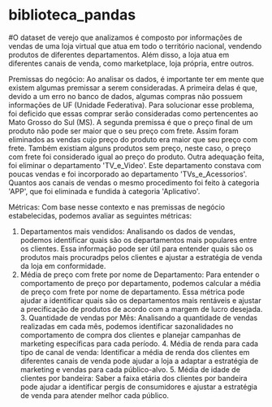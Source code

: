 # biblioteca_pandas

#O dataset de verejo que analizamos é composto por informações de vendas de uma loja virtual que atua em todo o território nacional, vendendo produtos de diferentes departamentos. Além disso, a loja atua em diferentes canais de venda, como marketplace, loja própria, entre outros.

Premissas do negócio:
Ao analisar os dados, é importante ter em mente que existem algumas premissar a serem consideradas. A primeira delas é que, devido a um erro no banco de dados, algumas compras não possuem informações de UF (Unidade Federativa). Para solucionar esse problema, foi deficido que essas comprar serão consideradas como pertencentes ao Mato Grosso do Sul (MS). A segunda premissa é que o preço final de um produto não pode ser maior que o seu preço com frete.
Assim foram eliminados as vendas cujo preço do produto era maior que seu preço com frete. Também existiam alguns produtos sem preço, neste caso, o preço com frete foi considerado igual ao preço do produto.
Outra adequação feita, foi eliminar o departamento 'TV_e_Video'. Este departamento constava com poucas vendas e foi incorporado ao departamento 'TVs_e_Acessorios'.
Quantos aos canais de vendas o mesmo procedimento foi feito à categoria 'APP', que foi eliminada e fundida à categoria 'Aplicativo'.

Métricas:
Com base nesse contexto e nas premissas de negócio estabelecidas, podemos avaliar as seguintes métricas:

1. Departamentos mais vendidos: Analisando os dados de vendas, podemos identificar quais são os departamentos mais populares entre os clientes. Essa informação pode ser útil para entender quais são os produtos mais procuradps pelos clientes e ajustar a estratégia de venda da loja em conformidade.
2. Média de preço com frete por nome de Departamento: Para entender o comportamento de preço por departamento, podemos calcular a média de preço com frete por nome de departamento. Essa métrica pode ajudar a identificar quais são os departamentos mais rentáveis e ajustar a precificação de produtos de acordo com a margem de lucro desejada.
   3. Quantidade de vendas por Mês: Analisando a quantidade de vendas realizadas em cada mês, podemos identificar sazonalidades no comportamento de compra dos clientes e planejar campanhas de marketing específicas para cada período.
   4. Média de renda para cada tipo de canal de venda: Identificar a média de renda dos clientes em diferentes canais de venda pode ajudar a loja a adaptar a estratégia de marketing e vendas para cada público-alvo.
   5. Média de idade de clientes por bandeira: Saber a faixa etária dos clientes por bandeira pode ajudar a identificar pergis de consumidores e ajustar a estratégia de venda para atender melhor cada público.
